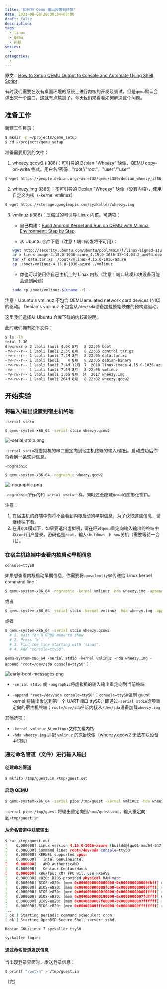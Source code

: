 ```yaml
---
title: '如何将 Qemu 输出设置到终端'
date: 2021-08-08T20:30:34+08:00
draft: false
description:
tags:
  - linux
  - qemu
  - 内核
series:
  -
categories:
  -
---
```


原文：[How to Setup QEMU Output to Console and Automate Using Shell Script](https://fadeevab.com/how-to-setup-qemu-output-to-console-and-automate-using-shell-script/)

有时我们需要在没有桌面环境的系统上进行内核的开发及调试，但是`qemu`默认会弹出来一个窗口，这就有点尴尬了。今天我们来看看如何解决这个问题。

## 准备工作

新建工作目录：

```bash
$ mkdir -p ~/projects/qemu_setup
$ cd ~/projects/qemu_setup
```

准备需要用到的文件：

1. wheezy.qcow2 (i386)：可引导的 Debian "Wheezy" 映像，QEMU copy-on-write 格式。用户名/密码："root"/"root"，"user"/"user"

```bash
$ wget https://people.debian.org/~aurel32/qemu/i386/debian_wheezy_i386_standard.qcow2 -O wheezy.qcow2
```

2. wheezy.img (i386)：不可引导的 Debian "Wheezy" 映像（没有内核），使用自定义内核（-kernel vmlinuz）

```bash
$ wget https://storage.googleapis.com/syzkaller/wheezy.img
```

3. vmlinuz (i386)：压缩过的可引导 Linux 内核。可选项：

   - 自己构建：[Build Android Kernel and Run on QEMU with Minimal Environment: Step by Step](https://fadeevab.com/build-android-kernel-and-run-on-qemu-minimal-step-by-step)

   - 从 Ubuntu 仓库下载（注意！端口转发将不可用）：

   ```bash
   wget http://security.ubuntu.com/ubuntu/pool/main/l/linux-signed-azure/linux-image-4.15.0-1036-azure_4.15.0-1036.38~14.04.2_amd64.deb
   ar x linux-image-4.15.0-1036-azure_4.15.0-1036.38~14.04.2_amd64.deb
   tar xf data.tar.xz ./boot/vmlinuz-4.15.0-1036-azure
   cp ./boot/vmlinuz-4.15.0-1036-azure ./vmlinuz
   ```

   - 你也可以使用你自己主机上的 Linux 内核（注意！端口转发和块设备可能会遇到问题）

   ```bash
   sudo cp /boot/vmlinuz-$(uname -r) .
   ```

注意！Ubuntu's vmlinuz 不包含 QEMU emulated network card devices (NIC)的驱动。 Debian's vmlinuz 不包含从`/dev/sda`设备加载原始映像的预构建驱动。

这里我们选择从 Ubuntu 仓库下载的内核做说明。

此时我们拥有如下文件：

```bash
$ ls -lh
total 1.3G
drwxrwxr-x 2 laoli laoli 4.0K 8月   8 22:05 boot
-rw-r--r-- 1 laoli laoli 2.3K 8月   8 22:05 control.tar.gz
-rw-r--r-- 1 laoli laoli 7.4M 8月   8 22:05 data.tar.xz
-rw-r--r-- 1 laoli laoli    4 8月   8 22:05 debian-binary
-rw-rw-r-- 1 laoli laoli 7.4M 12月  7  2018 linux-image-4.15.0-1036-azure_4.15.0-1036.38~14.04.2_amd64.deb
-rw------- 1 laoli laoli 7.6M 8月   8 22:06 vmlinuz
-rw-rw-r-- 1 laoli laoli 1.0G 8月  14  2017 wheezy.img
-rw-rw-r-- 1 laoli laoli 264M 8月   8 22:02 wheezy.qcow2
```

## 开始实验

### 将输入/输出设置到宿主机终端

`-serial stdio`

```bash
$ qemu-system-x86_64 -serial stdio wheezy.qcow2
```

![-serial_stdio.png](/posts/images/qemu_setup/-serial_stdio.png)

`-serial stdio`将虚拟机的串口重定向到宿主机终端的输入/输出。启动成功后你将看到一条欢迎信息。

`-nographic`

```bash
$ qemu-system-x86_64 -nographic wheezy.qcow2
```

![-nographic.png](/posts/images/qemu_setup/-nographic.png)

`-nographic`所作的和`-serial stdio`一样，同时还会隐藏`Qemu`的图形化窗口。

注意：

1. 在宿主机的终端中你将不会看到内核启动的早期信息。为了获取这些信息，请继续往下看。
2. 在非`GUI`模式下，如果要退出虚拟机，请在经过`qemu`重定向输入输出的终端中以`root`用户登录，密码也是`root`，输入`shutdown -h now`关机（需要等待一会儿）。

### 在宿主机终端中查看内核启动早期信息

`console=ttyS0`

如果想查看内核启动早期信息，你需要将`console=ttyS0`传递给 Linux kernel command line：

```bash
$ qemu-system-x86_64 -nographic -kernel vmlinuz -hda wheezy.img -append "root=/dev/sda console=ttyS0"
```

或者

```bash
$ qemu-system-x86_64 -serial stdio -kernel vmlinuz -hda wheezy.img -append "root=/dev/sda console=ttyS0"
```

或者

```bash
$ qemu-system-x86_64 -serial stdio wheezy.qcow2
  # 1. Wait for a GRUB menu to show.
  # 2. Press `e`.
  # 3. Find the line starting with "linux".
  # 4. Add "console=ttyS0".
```

`qemu-system-x86_64 -serial stdio -kernel vmlinuz -hda wheezy.img -append "root=/dev/sda console=ttyS0"`：

![early-boot-messages.png](/posts/images/qemu_setup/early-boot-messages.png)

- `-serial stdio` 或 `-nographic`将虚拟机的输入输出重定向到当前终端

- `-append "root=/dev/sda console=ttyS0"`：`console=ttyS0`强制 guest kernel 将输出发送到第一个 UART 串口 ttyS0，即通过`-serial stdio`选项重定向的宿主机终端；`root=/dev/sda`告诉内核从`/dev/sda`设备加载`wheezy.img`

其他选项：

- `-kernel vmlinuz` 从 `vmlinuz`文件加载内核
- `-hda wheezy.img` 适配 `vmlinuz` 的原始映像（wheezy.qcow2 无法在块设备中识别）

### 通过命名管道（文件）进行输入输出

#### 创建命名管道

```bash
$ mkfifo /tmp/guest.in /tmp/guest.out
```

#### 启动 QEMU

```bash
$ qemu-system-x86_64 -serial pipe:/tmp/guest -kernel vmlinuz -hda wheezy.img -append "root=/dev/sda console=ttyS0"
```

`-serial pipe:/tmp/guest` 将输出重定向到`/tmp/guest.out`，输入重定向到`/tmp/guest.in`

#### 从命名管道中获取输出

```bash
$ cat /tmp/guest.out
[    0.000000] Linux version 4.15.0-1036-azure (buildd@lgw01-amd64-047) (gcc version 4.8.4 (Ubuntu 4.8.4-2ubuntu1~14.04.4)) #38~14.04.2-Ubuntu SMP Fri Dec 7 04:07:34 UTC 2018 (Ubuntu 4.15.0-1036.38~14.04.2-azure 4.15.18)
[    0.000000] Command line: root=/dev/sda console=ttyS0
[    0.000000] KERNEL supported cpus:
[    0.000000]   Intel GenuineIntel
[    0.000000]   AMD AuthenticAMD
[    0.000000]   Centaur CentaurHauls
[    0.000000] x86/fpu: x87 FPU will use FXSAVE
[    0.000000] e820: BIOS-provided physical RAM map:
[    0.000000] BIOS-e820: [mem 0x0000000000000000-0x000000000009fbff] usable
[    0.000000] BIOS-e820: [mem 0x000000000009fc00-0x000000000009ffff] reserved
[    0.000000] BIOS-e820: [mem 0x00000000000f0000-0x00000000000fffff] reserved
[    0.000000] BIOS-e820: [mem 0x0000000000100000-0x0000000007fdffff] usable
[    0.000000] BIOS-e820: [mem 0x0000000007fe0000-0x0000000007ffffff] reserved
[    0.000000] BIOS-e820: [mem 0x00000000fffc0000-0x00000000ffffffff] reserved
...
[ ok ] Starting periodic command scheduler: cron.
[ ok ] Starting OpenBSD Secure Shell server: sshd.

Debian GNU/Linux 7 syzkaller ttyS0

syzkaller login:
```

#### 通过命名管道发送信息

当出现登录界面时，发送登录信息：

```bash
$ printf "root\n" > /tmp/guest.in
```

（完）
